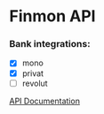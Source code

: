 # Finmon API

### Bank integrations:
- [x] mono
- [x] privat
- [ ] revolut 

[ API Documentation](https://documenter.getpostman.com/view/12474862/UVR5rUXr) 
